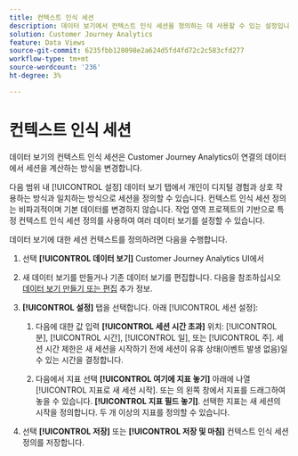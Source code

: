 ```yaml
---
title: 컨텍스트 인식 세션
description: 데이터 보기에서 컨텍스트 인식 세션을 정의하는 데 사용할 수 있는 설정입니다.
solution: Customer Journey Analytics
feature: Data Views
source-git-commit: 6235fbb128098e2a624d5fd4fd72c2c583cfd277
workflow-type: tm+mt
source-wordcount: '236'
ht-degree: 3%

---
```



# 컨텍스트 인식 세션

데이터 보기의 컨텍스트 인식 세션은 Customer Journey Analytics이 연결의 데이터에서 세션을 계산하는 방식을 변경합니다.

다음 범위 내 [!UICONTROL 설정] 데이터 보기 탭에서 개인이 디지털 경험과 상호 작용하는 방식과 일치하는 방식으로 세션을 정의할 수 있습니다. 컨텍스트 인식 세션 정의는 비파괴적이며 기본 데이터를 변경하지 않습니다. 작업 영역 프로젝트의 기반으로 특정 컨텍스트 인식 세션 정의를 사용하여 여러 데이터 보기를 설정할 수 있습니다.

데이터 보기에 대한 세션 컨텍스트를 정의하려면 다음을 수행합니다.

1. 선택 **[!UICONTROL 데이터 보기]** Customer Journey Analytics UI에서

1. 새 데이터 보기를 만들거나 기존 데이터 보기를 편집합니다. 다음을 참조하십시오 [데이터 보기 만들기 또는 편집](create-dataview.md) 추가 정보.

1. **[!UICONTROL 설정]** 탭을 선택합니다. 아래 [!UICONTROL 세션 설정]:

   1. 다음에 대한 값 입력 **[!UICONTROL 세션 시간 초과]** 위치: [!UICONTROL 분], [!UICONTROL 시간], [!UICONTROL 일], 또는 [!UICONTROL 주]. 세션 시간 제한은 새 세션을 시작하기 전에 세션이 유휴 상태(이벤트 발생 없음)일 수 있는 시간을 결정합니다.

   2. 다음에서 지표 선택 **[!UICONTROL 여기에 지표 놓기]** 아래에 나열 [!UICONTROL 지표로 새 세션 시작]. 또는 의 왼쪽 창에서 지표를 드래그하여 놓을 수 있습니다. **[!UICONTROL 지표 필드 놓기]**. 선택한 지표는 새 세션의 시작을 정의합니다. 두 개 이상의 지표를 정의할 수 있습니다.

1. 선택 **[!UICONTROL 저장]** 또는 **[!UICONTROL 저장 및 마침]** 컨텍스트 인식 세션 정의를 저장합니다.

